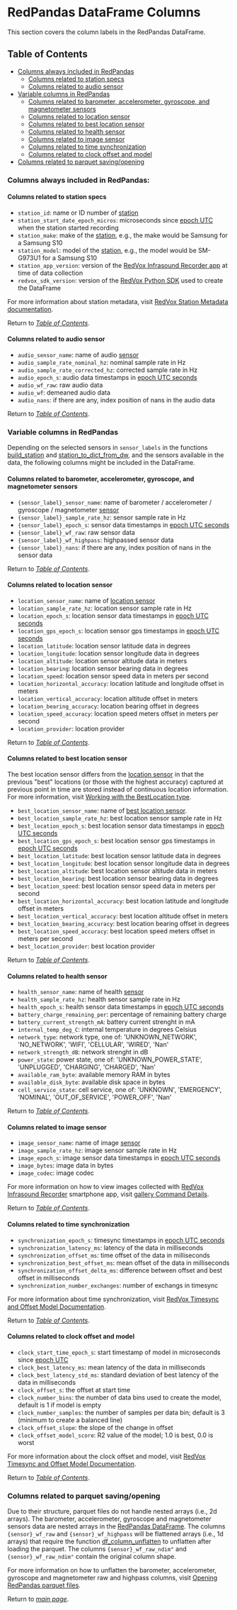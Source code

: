 # RedPandas DataFrame Columns

This section covers the column labels in the RedPandas DataFrame.

## Table of Contents

<!-- toc -->


- [Columns always included in RedPandas](#columns-always-included-in-redpandas)
    - [Columns related to station specs](#columns-related-to-station-specs)
    - [Columns related to audio sensor](#columns-related-to-audio-sensor)
- [Variable columns in RedPandas](#variable-columns-in-redpandas)
    - [Columns related to barometer, accelerometer, gyroscope, and magnetometer sensors](#columns-related-to-barometer-accelerometer-gyroscope-and-magnetometer-sensors)
    - [Columns related to location sensor](#columns-related-to-location-sensor)
    - [Columns related to best location sensor](#columns-related-to-best-location-sensor)
    - [Columns related to health sensor](#columns-related-to-health-sensor)
    - [Columns related to image sensor](#columns-related-to-image-sensor)
    - [Columns related to time synchronization](#columns-related-to-time-synchronization)
    - [Columns related to clock offset and model](#columns-related-to-clock-offset-and-model)
- [Columns related to parquet saving/opening](#columns-related-to-parquet-savingopening)

<!-- tocstop -->


### Columns always included in RedPandas:
#### Columns related to station specs
- ``station_id``: name or ID number of [station](using_redpandas.md#basic-definitions)
- ``station_start_date_epoch_micros``: microseconds since [epoch UTC](using_redpandas.md#basic-definitions) when the station started recording
- ``station_make``: make of the [station](using_redpandas.md#basic-definitions), e.g., the make would be Samsung for a Samsung S10
- ``station_model``: model of the [station](using_redpandas.md#basic-definitions), e.g., the model would be SM-G973U1 for a Samsung S10
- ``station_app_version``: version of the [RedVox Infrasound Recorder app](https://www.redvoxsound.com/) at time of data collection
- ``redvox_sdk_version``: version of the 
[RedVox Python SDK](https://github.com/RedVoxInc/redvox-python-sdk/tree/master/docs/python_sdk) used to create the DataFrame

For more information about station metadata, visit [RedVox Station Metadata documentation](https://github.com/RedVoxInc/redvox-python-sdk/tree/master/docs/python_sdk/data_window/station#station-metadata).

Return to _[Table of Contents](#table-of-contents)_.

#### Columns related to audio sensor

- ``audio_sensor_name``: name of audio [sensor](using_redpandas.md#basic-definitions)
- ``audio_sample_rate_nominal_hz``: nominal sample rate in Hz
- ``audio_sample_rate_corrected_hz``: corrected sample rate in Hz
- ``audio_epoch_s``: audio data timestamps in [epoch UTC seconds](using_redpandas.md#basic-definitions)
- ``audio_wf_raw``: raw audio data
- ``audio_wf``: demeaned audio data
- ``audio_nans``: if there are any, index position of nans in the audio data

Return to _[Table of Contents](#table-of-contents)_.

### Variable columns in RedPandas

Depending on the selected sensors in ``sensor_labels`` in the functions 
[build_station](https://redvoxinc.github.io/redpandas/redpd_build_station.html#redpandas.redpd_build_station.build_station) 
and 
[station_to_dict_from_dw](https://redvoxinc.github.io/redpandas/redpd_build_station.html#redpandas.redpd_build_station.station_to_dict_from_dw), 
and the sensors available in the data, the following columns might be included in the DataFrame.


#### Columns related to barometer, accelerometer, gyroscope, and magnetometer sensors

- ``{sensor_label}_sensor_name``: name of barometer / accelerometer / gyroscope / magnetometer [sensor]((using_redpandas.md#basic-definitions))
- ``{sensor_label}_sample_rate_hz``: sensor sample rate in Hz
- ``{sensor_label}_epoch_s``: sensor data timestamps in [epoch UTC seconds](using_redpandas.md#basic-definitions)
- ``{sensor_label}_wf_raw``: raw sensor data
- ``{sensor_label}_wf_highpass``: highpassed sensor data
- ``{sensor_label}_nans``: if there are any, index position of nans in the sensor data

Return to _[Table of Contents](#table-of-contents)_.

#### Columns related to location sensor

- ``location_sensor_name``: name of [location sensor](https://github.com/RedVoxInc/redvox-python-sdk/blob/master/docs/python_sdk/low_level_api.md#working-with-the-location-sensor)
- ``location_sample_rate_hz``: location sensor sample rate in Hz
- ``location_epoch_s``: location sensor data timestamps in [epoch UTC seconds](using_redpandas.md#basic-definitions)
- ``location_gps_epoch_s``: location sensor gps timestamps in [epoch UTC seconds](using_redpandas.md#basic-definitions)  
- ``location_latitude``: location sensor latitude data in degrees
- ``location_longitude``: location sensor longitude data in degrees
- ``location_altitude``: location sensor altitude data in meters
- ``location_bearing``: location sensor bearing data in degrees
- ``location_speed``: location sensor speed data in meters per second
- ``location_horizontal_accuracy``: location latitude and longitude offset in meters
- ``location_vertical_accuracy``: location altitude offset in meters
- ``location_bearing_accuracy``: location bearing offset in degrees
- ``location_speed_accuracy``: location speed meters offset in meters per second
- ``location_provider``: location provider

Return to _[Table of Contents](#table-of-contents)_.

#### Columns related to best location sensor

The best location sensor differs from the [location sensor](#columns-related-to-location-sensor) in that the previous "best" locations (or those with the highest 
accuracy) captured at previous point in time are stored instead of continuous location information. For more information,
visit [Working with the BestLocation type](https://github.com/RedVoxInc/redvox-python-sdk/blob/master/docs/python_sdk/low_level_api.md#working-with-the-bestlocation-types).

- ``best_location_sensor_name``: name of [best location sensor](https://github.com/RedVoxInc/redvox-python-sdk/blob/master/docs/python_sdk/low_level_api.md#working-with-the-bestlocation-types).
- ``best_location_sample_rate_hz``: best location sensor sample rate in Hz
- ``best_location_epoch_s``: best location sensor data timestamps in [epoch UTC seconds](using_redpandas.md#basic-definitions)
- ``best_location_gps_epoch_s``: best location sensor gps timestamps in [epoch UTC seconds](using_redpandas.md#basic-definitions)  
- ``best_location_latitude``: best location sensor latitude data in degrees
- ``best_location_longitude``: best location sensor longitude data in degrees
- ``best_location_altitude``: best location sensor altitude data in meters
- ``best_location_bearing``: best location sensor bearing data in degrees
- ``best_location_speed``: best location sensor speed data in meters per second
- ``best_location_horizontal_accuracy``: best location latitude and longitude offset in meters
- ``best_location_vertical_accuracy``: best location altitude offset in meters
- ``best_location_bearing_accuracy``: best location bearing offset in degrees
- ``best_location_speed_accuracy``: best location speed meters offset in meters per second
- ``best_location_provider``: best location provider

Return to _[Table of Contents](#table-of-contents)_.

#### Columns related to health sensor

- ``health_sensor_name``: name of health [sensor](using_redpandas.md#basic-definitions)
- ``health_sample_rate_hz``: health sensor sample rate in Hz
- ``health_epoch_s``: health sensor data timestamps in [epoch UTC seconds](using_redpandas.md#basic-definitions)
- ``battery_charge_remaining_per``: percentage of remaining battery charge
- ``battery_current_strength_mA``: battery current strenght in mA
- ``internal_temp_deg_C``: internal temperature in degrees Celsius
- ``network_type``: network type, one of: 'UNKNOWN_NETWORK', 'NO_NETWORK', 'WIFI', 'CELLULAR', 'WIRED', 'Nan'
- ``network_strength_dB``: network strenght in dB
- ``power_state``: power state, one of: 'UNKNOWN_POWER_STATE', 'UNPLUGGED', 'CHARGING', 'CHARGED', 'Nan'
- ``available_ram_byte``: available memory RAM in bytes
- ``available_disk_byte``: available disk space in bytes
- ``cell_service_state``: cell service, one of: 'UNKNOWN', 'EMERGENCY', 'NOMINAL', 'OUT_OF_SERVICE', 'POWER_OFF', 'Nan'

Return to _[Table of Contents](#table-of-contents)_.

#### Columns related to image sensor

- ``image_sensor_name``: name of image [sensor](using_redpandas.md#basic-definitions)
- ``image_sample_rate_hz``: image sensor sample rate in Hz
- ``image_epoch_s``: image sensor data timestamps in [epoch UTC seconds](using_redpandas.md#basic-definitions)
- ``image_bytes``: image data in bytes
- ``image_codec``: image codec

For more information on how to view images collected with [RedVox Infrasound Recorder](https://www.redvoxsound.com/) smartphone 
app, visit
[gallery Command Details](https://github.com/RedVoxInc/redvox-python-sdk/tree/master/docs/python_sdk/cli#gallery-command-details).

Return to _[Table of Contents](#table-of-contents)_.

#### Columns related to time synchronization

- ``synchronization_epoch_s``: timesync timestamps in [epoch UTC seconds](using_redpandas.md#basic-definitions)
- ``synchronization_latency_ms``: latency of the data in milliseconds
- ``synchronization_offset_ms``: time offset of the data in milliseconds
- ``synchronization_best_offset_ms``: mean offset of the data in milliseconds
- ``synchronization_offset_delta_ms``: difference between offset and best offset in milliseconds
- ``synchronization_number_exchanges``: number of exchangs in timesync

For more information about time synchronization, visit 
[RedVox Timesync and Offset Model Documentation](https://github.com/RedVoxInc/redvox-python-sdk/tree/master/docs/python_sdk/data_window/station#timesync-and-offset-model).

Return to _[Table of Contents](#table-of-contents)_.

#### Columns related to clock offset and model

- ``clock_start_time_epoch_s``: start timestamp of model in microseconds since [epoch UTC](using_redpandas.md#basic-definitions)
- ``clock_best_latency_ms``: mean latency of the data in milliseconds 
- ``clock_best_latency_std_ms``: standard deviation of best latency of the data in milliseconds
- ``clock_offset_s``: the offset at start time
- ``clock_number_bins``: the number of data bins used to create the model, default is 1 if model is empty
- ``clock_number_samples``: the number of samples per data bin; default is 3 (minimum to create a balanced line)
- ``clock_offset_slope``: the slope of the change in offset
- ``clock_offset_model_score``: R2 value of the model; 1.0 is best, 0.0 is worst

For more information about the clock offset and model, visit 
[RedVox Timesync and Offset Model Documentation](https://github.com/RedVoxInc/redvox-python-sdk/tree/master/docs/python_sdk/data_window/station#timesync-and-offset-model).

Return to _[Table of Contents](#table-of-contents)_.

### Columns related to parquet saving/opening

Due to their structure, parquet files do not handle nested arrays (i.e., 2d arrays). The barometer, accelerometer, gyroscope and magnetometer sensors data are 
nested arrays in the [RedPandas DataFrame](using_redpandas.md#basic-definitions). The columns ``{sensor}_wf_raw`` and ``{sensor}_wf_highpass`` will be flattened arrays
(i.e., 1d arrays) that require the function [df_column_unflatten](https://redvoxinc.github.io/redpandas/redpd_preprocess.html#redpandas.redpd_preprocess.df_column_unflatten) 
to unflatten after loading the parquet. The columns ``{sensor}_wf_raw_ndim"`` and ``{sensor}_wf_raw_ndim"`` contain the 
original column shape.

For more information on how to unflatten the barometer, accelerometer, gyroscope and magnetometer raw and highpass columns, 
visit [Opening RedPandas parquet files](using_redpandas.md#opening-redpandas-parquet-files).


Return to _[main page](https://github.com/RedVoxInc/redpandas)_.

